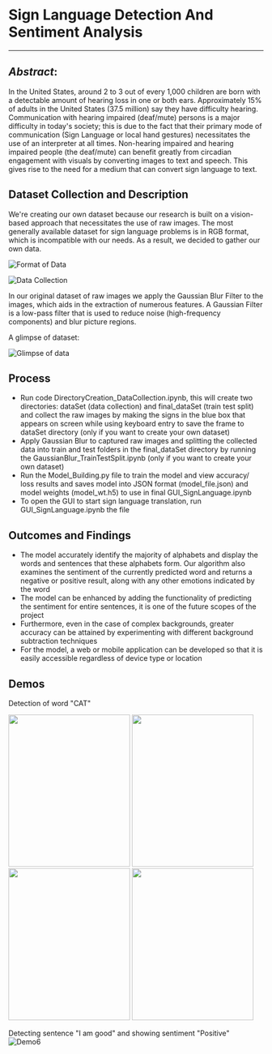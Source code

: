 # **Sign Language Detection And Sentiment Analysis**
---

## _Abstract_: 

In the United States, around 2 to 3 out of every 1,000 children are born with a detectable amount of hearing loss in one or both ears. Approximately 15% of adults in the United States (37.5 million) say they have difficulty hearing. Communication with hearing impaired (deaf/mute) persons is a major difficulty in today's society; this is due to the fact that their primary mode of communication (Sign Language or local hand gestures) necessitates the use of an interpreter at all times. Non-hearing impaired and hearing impaired people (the deaf/mute) can benefit greatly from circadian engagement with visuals by converting images to text and speech. This gives rise to the need for a medium that can convert sign language to text.

## Dataset Collection and Description

We're creating our own dataset because our research is built on a vision-based approach that necessitates the use of raw images. The most generally available dataset for sign language problems is in RGB format, which is incompatible with our needs. As a result, we decided to gather our own data.

![Format of Data](https://github.com/HarukaGeorge/Sign-Language-detection-sentiment-analysis/blob/master/images/data_format.jpg)

![Data Collection](https://github.com/HarukaGeorge/Sign-Language-detection-sentiment-analysis/blob/master/images/data_collection.jpg)

In our original dataset of raw images we apply the Gaussian Blur Filter to the images, which aids in the extraction of numerous features. A Gaussian Filter is a low-pass filter that is used to reduce noise (high-frequency components) and blur picture regions.

A glimpse of dataset: 

![Glimpse of data](https://github.com/HarukaGeorge/Sign-Language-detection-sentiment-analysis/blob/master/images/data_glimpse.jpg)

## Process

* Run code DirectoryCreation_DataCollection.ipynb, this will create two directories: dataSet (data collection) and final_dataSet (train test split) and collect the raw images by making the signs in the blue box that appears on screen while using keyboard entry to save the frame to dataSet directory (only if you want to create your own dataset)
* Apply Gaussian Blur to captured raw images and splitting the collected data into train and test folders in the final_dataSet directory by running the GaussianBlur_TrainTestSplit.ipynb (only if you want to create your own dataset)
* Run the Model_Building.py file to train the model and view accuracy/ loss results and saves model into JSON format (model_file.json) and model weights (model_wt.h5) to use in final GUI_SignLanguage.ipynb
* To open the GUI to start sign language translation, run GUI_SignLanguage.ipynb  the  file 

## Outcomes and Findings
- The model accurately identify the majority of alphabets and display the words and sentences that these alphabets form. Our algorithm also examines the sentiment of the currently predicted word and returns a negative or positive result, along with any other emotions indicated by the word
- The model can be enhanced by adding the functionality of predicting the sentiment for entire sentences, it is one of the future scopes of the project
- Furthermore, even in the case of complex backgrounds, greater accuracy can be attained by experimenting with different background subtraction techniques
- For the model, a web or mobile application can be developed so that it is easily accessible regardless of device type or location

## Demos

Detection of word "CAT"

<img src="https://github.com/HarukaGeorge/Sign-Language-detection-sentiment-analysis/blob/master/images/demo1.jpg" width="240" height="300" /> <img src="https://github.com/HarukaGeorge/Sign-Language-detection-sentiment-analysis/blob/master/images/demo2.jpg" width="240" height="300" /> <img src="https://github.com/HarukaGeorge/Sign-Language-detection-sentiment-analysis/blob/master/images/demo3.jpg" width="240" height="300" /> <img src="https://github.com/HarukaGeorge/Sign-Language-detection-sentiment-analysis/blob/master/images/demo4.jpg" width="240" height="300" /> 



Detecting sentence "I am good" and showing sentiment "Positive"
![Demo6](https://github.com/HarukaGeorge/Sign-Language-detection-sentiment-analysis/blob/master/images/demo6.png)

